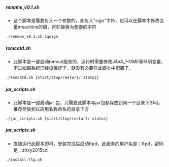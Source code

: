 ###


##### rename_v0.1.sh 
* 这个脚本是需要传入一个参数的，如传入"sign"字符，也可以在脚本中修改变量meachine的值，将$1替换为想要的字符
```bash
./renmae_v0.1.sh zqsign
```

##### tomcatd.sh 
* 此脚本是一键启动tomcat服务的，运行时需要修改JAVA_HOME等环境变量，不过如果系统已经设置好了，就没有必要在此脚本中配置了。
```bash
./tomcatd.sh {start/stop/restart/ status}
```

##### jar_scripts.sh 
* 此脚本是一键启动jar 包，只需要此脚本与jar包都存放到同一个目录下即可。推荐存放到以应用名称命名的目录下方
```bash
./jar_scripts.sh {start/stop/restart/ status}
```

##### jar_scripts.sh 
* 直接运行此脚本即可，安装完成后启动ftpd，此服务的用户名是：ftpd，密码是：zhxy2015col
```bash
./install-ftp.sh
```

